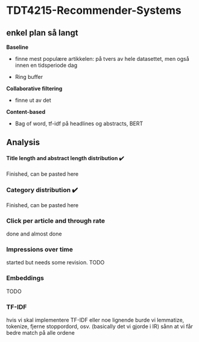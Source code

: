 # TDT4215-Recommender-Systems


## enkel plan så langt

**Baseline** 
- finne mest populære artikkelen: på tvers av hele datasettet, men også innen en tidsperiode dag

- Ring buffer

**Collaborative filtering** 
- finne ut av det

**Content-based** 
- Bag of word, tf-idf på headlines og abstracts, BERT


## Analysis

####  Title length and abstract length distribution :heavy_check_mark:
Finished, can be pasted here


### Category distribution :heavy_check_mark:
Finished, can be pasted here

###  Click per article and through rate 
done and almost done

### Impressions over time

started but needs some revision. TODO

### Embeddings

TODO

### TF-IDF

hvis vi skal implementere TF-IDF eller noe lignende burde vi lemmatize, tokenize, fjerne stoppordord, osv. (basically det vi gjorde i IR) sånn at vi får bedre match på alle ordene